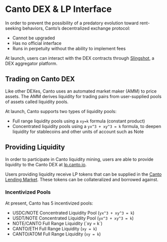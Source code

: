 # Canto DEX & LP Interface

In order to prevent the possibility of a predatory evolution toward rent-seeking behaviors, Canto’s decentralized exchange protocol:

* Cannot be upgraded
* Has no official interface
* Runs in perpetuity without the ability to implement fees

At launch, users can interact with the DEX contracts through [Slingshot](https://app.slingshot.finance/), a DEX aggregator platform.

## **Trading on Canto DEX**

Like other DEXes, Canto uses an automated market maker (AMM) to price assets. The AMM derives liquidity for trading pairs from user-supplied pools of assets called liquidity pools.&#x20;

At launch, Canto supports two types of liquidity pools:&#x20;

* Full range liquidity pools using a `xy=k` formula (constant product)
* Concentrated liquidity pools using a `yx^3 + xy^3 = k` formula, to deepen liquidity for stablecoins and other units of account such as Note

## **Providing Liquidity**

In order to participate in Canto liquidity mining, users are able to provide liquidity to the Canto DEX at [lp.canto.io](http://lp.canto.io).&#x20;

Users providing liquidity receive LP tokens that can be supplied in the [Canto Lending Market](canto-lending-market-clm.md). These tokens can be collateralized and borrowed against.

### **Incentivized Pools**

At present, Canto has 5 incentivized pools:

* USDC/NOTE Concentrated Liquidity Pool (`yx^3 + xy^3 = k`)
* USDT/NOTE Concentrated Liquidity Pool (`yx^3 + xy^3 = k`)
* NOTE/CANTO Full Range Liquidity (\`xy = k\`)
* CANTO/ETH Full Range Liquidity (`xy = k`)
* CANTO/ATOM Full Range Liquidity (`xy = k`)
